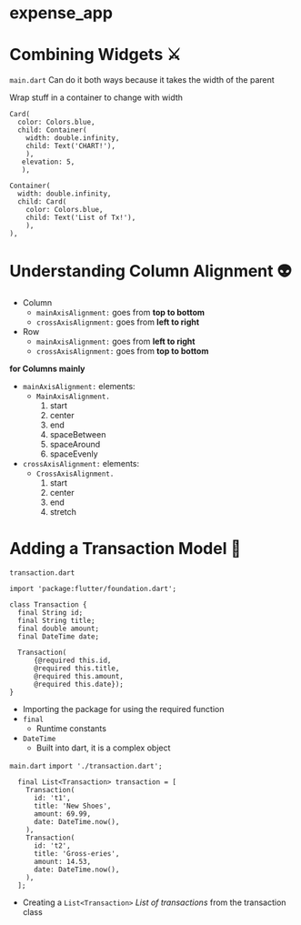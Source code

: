 # expense_app

# Combining Widgets ⚔️

`main.dart`
Can do it both ways because it takes the width of the parent

Wrap stuff in a container to change with width 
```
Card(
  color: Colors.blue,
  child: Container(
    width: double.infinity,
    child: Text('CHART!'),
    ),
   elevation: 5,
   ),
```

```
Container(
  width: double.infinity,
  child: Card(
    color: Colors.blue,
    child: Text('List of Tx!'),
    ),
),
```

# Understanding Column Alignment 👽

- Column
  - `mainAxisAlignment:` goes from **top to bottom**
  - `crossAxisAlignment:` goes from **left to right**
- Row
  - `mainAxisAlignment:` goes from **left to right**
  - `crossAxisAlignment:` goes from **top to bottom**

**for Columns mainly**
- `mainAxisAlignment:` elements:
  - `MainAxisAlignment.`
    1. start
    2. center
    3. end
    4. spaceBetween 
    5. spaceAround 
    6. spaceEvenly
- `crossAxisAlignment:` elements:
  - `CrossAxisAlignment.`
    1. start
    2. center
    3. end
    4. stretch

# Adding a Transaction Model 🕺
`transaction.dart`
```
import 'package:flutter/foundation.dart';

class Transaction {  
  final String id;
  final String title;
  final double amount;
  final DateTime date;

  Transaction(
      {@required this.id,
      @required this.title,
      @required this.amount,
      @required this.date});
}
```
- Importing the package for using the required function
- `final`
  - Runtime constants
- `DateTime`
  - Built into dart, it is a complex object


`main.dart`
`import './transaction.dart';`
```
  final List<Transaction> transaction = [
    Transaction(
      id: 't1',
      title: 'New Shoes',
      amount: 69.99,
      date: DateTime.now(),
    ),
    Transaction(
      id: 't2',
      title: 'Gross-eries',
      amount: 14.53,
      date: DateTime.now(),
    ),
  ];
```
- Creating a `List<Transaction>` _List of transactions_ from the transaction class
